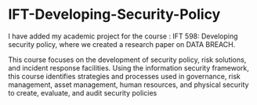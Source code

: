 # IFT-Developing-Security-Policy
I have added my academic project for the course : IFT 598: Developing security policy, where we created a research paper on DATA BREACH.


This course focuses on the development of security policy, risk solutions, and incident response facilities. Using the information security framework, this course identifies strategies and processes used in governance, risk management, asset management, human resources, and physical security to create, evaluate, and audit security policies
